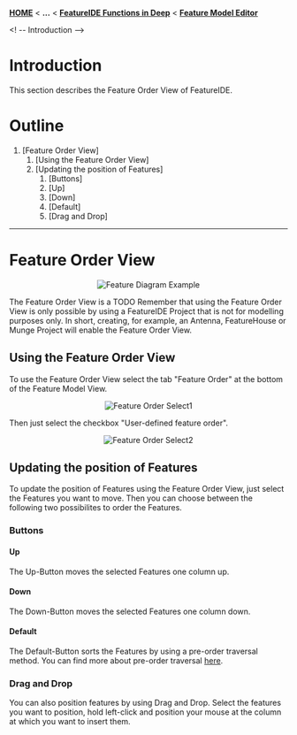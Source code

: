 <!-- Breadcrumb -->
[**HOME**](https://github.com/FeatureIDE/FeatureIDE/wiki) < **...** < [**FeatureIDE Functions in Deep**](https://github.com/FeatureIDE/FeatureIDE/wiki/FeatureIDE-Functions-in-Deep) < [**Feature Model Editor**](https://github.com/FeatureIDE/FeatureIDE/wiki/Feature-Model-Editor)

<! -- Introduction -->
# Introduction



This section describes the Feature Order View of FeatureIDE.

<!-- Outline -->
# Outline
1. [Feature Order View]
    1. [Using the Feature Order View]
    2. [Updating the position of Features]
        1. [Buttons] 
		1. [Up]
		2. [Down]
		3. [Default]
        2. [Drag and Drop]


***

<!-- Content -->
# Feature Order View
<p align="center">
<img alt="Feature Diagram Example" src="https://github.com/Henningson/FeatureIDETeam2/wiki/Assets/FeatureModelEditor/FeatureOrder/FeatureOrderViewBase.png">
</p>

The Feature Order View is a TODO
Remember that using the Feature Order View is only possible by using a FeatureIDE Project that is not for modelling purposes only.
In short, creating, for example, an Antenna, FeatureHouse or Munge Project will enable the Feature Order View.

## Using the Feature Order View
To use the Feature Order View select the tab "Feature Order" at the bottom of the Feature Model View.

<p align="center">
<img alt="Feature Order Select1" src="https://github.com/Henningson/FeatureIDETeam2/wiki/Assets/FeatureModelEditor/FeatureOrder/FeatureOrderSelect1.png">
</p>

Then just select the checkbox "User-defined feature order".

<p align="center">
<img alt="Feature Order Select2" src="https://github.com/Henningson/FeatureIDETeam2/wiki/Assets/FeatureModelEditor/FeatureOrder/FeatureOrderSelect2.png">
</p>

## Updating the position of Features
To update the position of Features using the Feature Order View, just select the Features you want to move. Then you can choose between the following two possibilites to order the Features.

### Buttons

#### Up
The Up-Button moves the selected Features one column up.


#### Down
The Down-Button moves the selected Features one column down.


#### Default
The Default-Button sorts the Features by using a pre-order traversal method.
You can find more about pre-order traversal [here].


### Drag and Drop
You can also position features by using Drag and Drop.
Select the features you want to position, hold left-click and position your mouse at the column at which you want to insert them.

[here]: https://en.wikipedia.org/wiki/Tree_traversal#Pre-order
